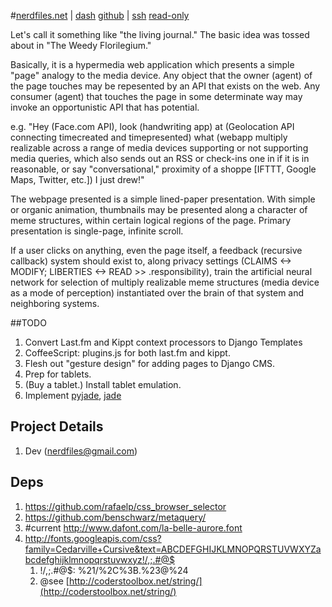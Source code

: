 #[nerdfiles.net](http://nerdfiles.net) | [dash](http://nerdfiles.net/dashboard/) [github](http://github.com/nerdfiles/nerdfiles_net_dev) | [ssh](pip://git+git@github.com:nerdfiles/nerdfiles_net_dev.git#nerdfiles_net_dev) [read-only](git://github.com/nerdfiles/nerdfiles_net_dev.git)

Let's call it something like "the living journal." The basic idea was tossed about in "The Weedy Florilegium." 

Basically, it is a hypermedia web application which presents a simple "page" analogy to the media device. Any object that the owner (agent) of the page touches may be repesented by an API that exists on the web. Any consumer (agent) that touches the page in some determinate way may invoke an opportunistic API that has potential.

  e.g.  "Hey (Face.com API), 
        look (handwriting app) 
        at (Geolocation API connecting timecreated and timepresented) 
        what (webapp multiply realizable across a range of media devices supporting or not supporting media queries, which also sends out an RSS or check-ins one in if it is in reasonable, or say "conversational," proximity of a shoppe [IFTTT, Google Maps, Twitter, etc.]) 
        I just drew!"

The webpage presented is a simple lined-paper presentation. With simple or organic animation, thumbnails may be presented along a character of meme structures, within certain logical regions of the page. Primary presentation is single-page, infinite scroll. 

If a user clicks on anything, even the page itself, a feedback (recursive callback) system should exist to, along privacy settings (CLAIMS <-> MODIFY; LIBERTIES <-> READ >> .responsibility), train the artificial neural network for selection of multiply realizable meme structures (media device as a mode of perception) instantiated over the brain of that system and neighboring systems.

##TODO

1. Convert Last.fm and Kippt context processors to Django Templates
2. CoffeeScript: plugins.js for both last.fm and kippt.
3. Flesh out "gesture design" for adding pages to Django CMS.
4. Prep for tablets.
5. (Buy a tablet.) Install tablet emulation.
6. Implement [pyjade](https://github.com/SyrusAkbary/pyjade), [jade](https://github.com/visionmedia/jade/blob/master/Readme.md)

## Project Details

1. Dev (nerdfiles@gmail.com)

## Deps

1. https://github.com/rafaelp/css_browser_selector
2. https://github.com/benschwarz/metaquery/
3. \#current http://www.dafont.com/la-belle-aurore.font
4. http://fonts.googleapis.com/css?family=Cedarville+Cursive&text=ABCDEFGHIJKLMNOPQRSTUVWXYZabcdefghijklmnopqrstuvwxyz!/,;.#@$
	1. !/,;.#@$: %21/%2C%3B.%23@%24
	2. @see [http://coderstoolbox.net/string/](http://coderstoolbox.net/string/)

